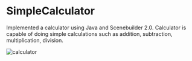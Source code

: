 # SimpleCalculator
Implemented a calculator using Java and Scenebuilder 2.0. 
Calculator is capable of doing simple calculations such as 
addition, subtraction, multiplication, division. 

![calculator](https://cloud.githubusercontent.com/assets/12919555/11920904/ee5b468e-a748-11e5-9581-676c11ea1b75.png)

